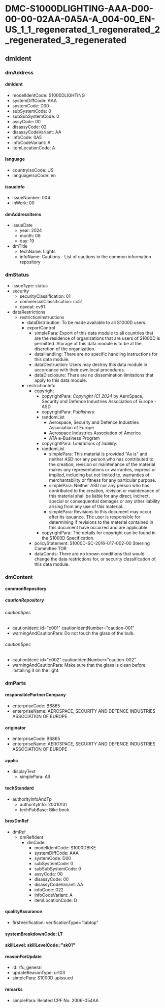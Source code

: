 # DMC-S1000DLIGHTING-AAA-D00-00-00-02AA-0A5A-A_004-00_EN-US_1_1_regenerated_1_regenerated_2_regenerated_3_regenerated

## dmIdent

### dmAddress

#### dmIdent

*   modelIdentCode: S1000DLIGHTING
*   systemDiffCode: AAA
*   systemCode: D00
*   subSystemCode: 0
*   subSubSystemCode: 0
*   assyCode: 00
*   disassyCode: 02
*   disassyCodeVariant: AA
*   infoCode: 0A5
*   infoCodeVariant: A
*   itemLocationCode: A

#### language

*   countryIsoCode: US
*   languageIsoCode: en

#### issueInfo

*   issueNumber: 004
*   inWork: 00

#### dmAddressItems

*   issueDate
    *   year: 2024
    *   month: 06
    *   day: 19
*   dmTitle
    *   techName: Lights
    *   infoName: Cautions - List of cautions in the common information repository

### dmStatus

*   issueType: status
*   security
    *   securityClassification: 01
    *   commercialClassification: cc51
    *   caveat: cv51
*   dataRestrictions
    *   restrictionInstructions
        *   dataDistribution: To be made available to all S1000D users.
        *   exportControl
            *   simplePara: Export of this data module to all countries that are the residence of organizations that are users of S1000D is permitted. Storage of this data module is to be at the discretion of the organization.
            *   dataHandling: There are no specific handling instructions for this data module.
            *   dataDestruction: Users may destroy this data module in accordance with their own local procedures.
            *   dataDisclosure: There are no dissemination limitations that apply to this data module.
        *   restrictionInfo
            *   copyright
                *   copyrightPara: *Copyright (C) 2024* by AeroSpace, Security and Defence Industries Association of Europe - ASD
                *   copyrightPara: *Publishers:*
                *   randomList
                    *   Aerospace, Security and Defence Industries Association of Europe
                    *   Aerospace Industries Association of America
                    *   ATA e-Business Program
                *   copyrightPara: *Limitations of liability:*
                *   randomList
                    *   simplePara: This material is provided "As is" and neither ASD nor any person who has contributed to the creation, revision or maintenance of the material makes any representations or warranties, express or implied, including but not limited to, warranties of merchantability or fitness for any particular purpose.
                    *   simplePara: Neither ASD nor any person who has contributed to the creation, revision or maintenance of this material shall be liable for any direct, indirect, special or consequential damages or any other liability arising from any use of this material.
                    *   simplePara: Revisions to this document may occur after its issuance. The user is responsible for determining if revisions to the material contained in this document have occurred and are applicable.
                *   copyrightPara: The details for copyright can be found in the S1000D Specification.
            *   policyStatement: S1000D-SC-2016-017-002-00 Steering Committee TOR
            *   dataConds: There are no known conditions that would change the data restrictions for, or security classification of, this data module.

### dmContent

#### commonRepository

##### cautionRepository

###### cautionSpec

*   cautionIdent: id="c001" cautionIdentNumber="caution-001"
*   warningAndCautionPara: Do not touch the glass of the bulb.

###### cautionSpec

*   cautionIdent: id="c002" cautionIdentNumber="caution-002"
*   warningAndCautionPara: Make sure that the glass is clean before installing it on the light.

### dmParts

#### responsiblePartnerCompany

*   enterpriseCode: B6865
*   enterpriseName: AEROSPACE, SECURITY AND DEFENCE INDUSTRIES ASSOCIATION OF EUROPE

#### originator

*   enterpriseCode: B6865
*   enterpriseName: AEROSPACE, SECURITY AND DEFENCE INDUSTRIES ASSOCIATION OF EUROPE

#### applic

*   displayText
    *   simplePara: All

#### techStandard

*   authorityInfoAndTp
    *   authorityInfo: 20010131
    *   techPubBase: Bike book

#### brexDmRef

*   dmRef
    *   dmRefIdent
        *   dmCode
            *   modelIdentCode: S1000DBIKE
            *   systemDiffCode: AAA
            *   systemCode: D00
            *   subSystemCode: 0
            *   subSubSystemCode: 0
            *   assyCode: 00
            *   disassyCode: 00
            *   disassyCodeVariant: AA
            *   infoCode: 022
            *   infoCodeVariant: A
            *   itemLocationCode: D

#### qualityAssurance

*   firstVerification: verificationType="tabtop"

#### systemBreakdownCode: LT

#### skillLevel: skillLevelCode="sk01"

#### reasonForUpdate

*   id: rfu_general
*   updateReasonType: urt03
*   simplePara: S1000D upissued

#### remarks

*   simplePara: Related CPF No. 2006-054AA